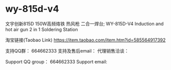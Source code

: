 # wy-815d-v4
文宇创新815D 150W高频烙铁 热风枪 二合一焊台; WY-815D-V4 Induction and hot air gun 2 in 1 Soldering Station

淘宝链接(Taobao Link) https://item.taobao.com/item.htm?id=585564917392

支持QQ群： 664662333 
支持及售后email： 
代理销售洽谈：

Support QQ group： 664662333 
Support email:
